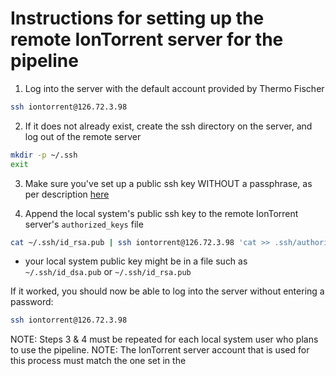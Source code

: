 # Instructions for setting up the remote IonTorrent server for the pipeline

1. Log into the server with the default account provided by Thermo Fischer 

```bash
ssh iontorrent@126.72.3.98
```

2. If it does not already exist, create the ssh directory on the server, and log out of the remote server
```bash
mkdir -p ~/.ssh
exit
```

3. Make sure you've set up a public ssh key WITHOUT a passphrase, as per description [here](https://gist.github.com/stevekm/93de1539d8008d220c9a1c4d19110b3e)

4. Append the local system's public ssh key to the remote IonTorrent server's `authorized_keys` file
```bash
cat ~/.ssh/id_rsa.pub | ssh iontorrent@126.72.3.98 'cat >> .ssh/authorized_keys'
```
- your local system public key might be in a file such as `~/.ssh/id_dsa.pub` or `~/.ssh/id_rsa.pub`

If it worked, you should now be able to log into the server without entering a password:

```bash
ssh iontorrent@126.72.3.98
```

NOTE: Steps 3 & 4 must be repeated for each local system user who plans to use the pipeline. 
NOTE: The IonTorrent server account that is used for this process must match the one set in the 
